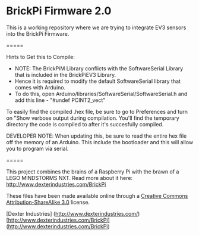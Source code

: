 BrickPi Firmware 2.0
=====

This is a working repository where we are trying to integrate EV3 sensors into the BrickPi Firmware.

=====

Hints to Get this to Compile:

 *  NOTE: The BrickPiM Library conflicts with the SoftwareSerial Library that is included in the BrickPiEV3 Library. 
 *  Hence it is required to modify the default SoftwareSerial library that comes with Arduino.
 *  To do this, open Arduino/libraries/SoftwareSerial/SoftwareSerial.h and add this line - "#undef PCINT2_vect"
 
 
To easily find the compiled .hex file, be sure to go to Preferences and turn on "Show verbose output during compilation.  You'll find the temporary directory the code is compiled to after it's succesfully compiled.

DEVELOPER NOTE:  When updating this, be sure to read the entire hex file off the memory of an Arduino.  This include the bootloader and this will allow you to program via serial.

=====

This project combines the brains of a Raspberry Pi with the brawn of a LEGO MINDSTORMS NXT.  Read more about it here:  http://www.dexterindustries.com/BrickPi

These files have been made available online through a [Creative Commons Attribution-ShareAlike 3.0](http://creativecommons.org/licenses/by-sa/3.0/) license.

[Dexter Industries] (http://www.dexterindustries.com/)
[http://www.dexterindustries.com/BrickPi] (http://www.dexterindustries.com/BrickPi)